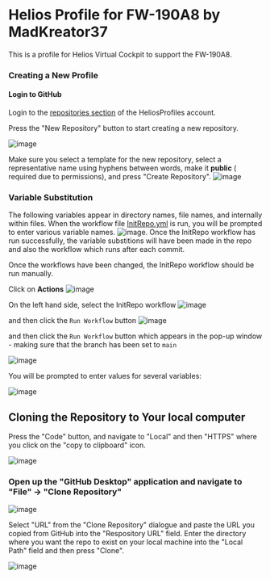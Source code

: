 # Helios Profile for FW-190A8 by MadKreator37
This is a profile for Helios Virtual Cockpit to support the FW-190A8.

### Creating a New Profile

#### Login to GitHub

Login to the [repositories section](https://github.com/orgs/HeliosProfiles/repositories) of the HeliosProfiles account.

Press the "New Repository" button to start creating a new repository.

![image](https://github.com/HeliosProfiles/Template/assets/18526232/edc49073-6a6f-45d7-8371-7acbc0359e0d)

Make sure you select a template for the new repository, select a representative name using hyphens between words, make it **public** ( required due to permissions), and press "Create Repository".
![image](https://github.com/user-attachments/assets/b62fe58f-ea8e-41c9-9734-8d15a0c1460f)


### Variable Substitution

The following variables appear in directory names, file names, and internally within files.  When the workflow file [InitRepo.yml](.github/workflows/InitRepo.yml) is run, you will be prompted to enter various variable names.
![image](https://github.com/user-attachments/assets/665654aa-efc2-4473-8ec3-db76c34f8f43).  Once the InitRepo workflow has run successfully, the variable substitions will have been made in the repo and also the workflow which
runs after each commit.

<!--
```
env:
  VEHICLE: _vehicle
  VEHICLECOMMONNAME: FW-190A8
  MINHELIOSRELEASE: _minheliosrelease
  PROFILENAME: FW-190A8_MadKreator37
  AUTHOR: MadKreator37
```

    1. FW-190A8 eg "F-5E"
    2. MadKreator37 eg "MadKreator37"
    3. _minheliosrelease  eg 1.6.6090.0000
    4. _vehicle eg "F-5E-3"
-->
Once the workflows have been changed, the InitRepo workflow should be run manually.

Click on **Actions**
![image](https://github.com/user-attachments/assets/6481faad-ed82-4a7c-9e10-d7f52f121179)

On the left hand side, select the InitRepo workflow
![image](https://github.com/user-attachments/assets/8e6af899-a6e5-436e-a76b-959753543d9d)

and then click the `Run Workflow` button
![image](https://github.com/user-attachments/assets/ad241b52-8807-4da3-89cf-fbceea46118b)

and then click the `Run Workflow` button which appears in the pop-up window - making sure that the branch has been set to `main` 

![image](https://github.com/user-attachments/assets/5ae016bb-4aa8-40be-a0d9-28a4b5a6e049)

You will be prompted to enter values for several variables:

![image](https://github.com/user-attachments/assets/665654aa-efc2-4473-8ec3-db76c34f8f43)

## Cloning the Repository to Your local computer
Press the "Code" button, and navigate to "Local" and then "HTTPS" where you click on the "copy to clipboard" icon.

![image](https://github.com/HeliosProfiles/Template/assets/18526232/64801495-29c7-40c5-9122-32bdbf5825bc)

### Open up the "GitHub Desktop" application and navigate to "File" -> "Clone Repository"

![image](https://github.com/HeliosProfiles/Template/assets/18526232/59e05f17-a8e8-47a7-a5d5-89b7294267d6)

Select "URL" from the "Clone Repository" dialogue and paste the URL you copied from GitHub into the "Respository URL" field.
Enter the directory where you want the repo to exist on your local machine into the "Local Path" field and then press "Clone".

![image](https://github.com/HeliosProfiles/Template/assets/18526232/c536842c-ca54-45e4-a2f9-5b2b7496ed2a)

